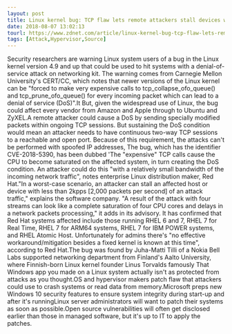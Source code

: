 ```yaml
---
layout: post
title: Linux kernel bug: TCP flaw lets remote attackers stall devices with tiny DoS attack
date: 2018-08-07 13:02:13
tourl: https://www.zdnet.com/article/linux-kernel-bug-tcp-flaw-lets-remote-attackers-stall-devices-with-tiny-dos-attack/
tags: [Attack,Hypervisor,Source]
---
```

Security researchers are warning Linux system users of a bug in the Linux kernel version 4.9 and up that could be used to hit systems with a denial-of-service attack on networking kit. The warning comes from Carnegie Mellon University's CERT/CC, which notes that newer versions of the Linux kernel can be "forced to make very expensive calls to tcp_collapse_ofo_queue() and tcp_prune_ofo_queue() for every incoming packet which can lead to a denial of service (DoS)".It But, given the widespread use of Linux, the bug could affect every vendor from Amazon and Apple through to Ubuntu and ZyXEL.A remote attacker could cause a DoS by sending specially modified packets within ongoing TCP sessions. But sustaining the DoS condition would mean an attacker needs to have continuous two-way TCP sessions to a reachable and open port. Because of this requirement, the attacks can't be performed with spoofed IP addresses, The bug, which has the identifier CVE-2018-5390, has been dubbed 'The "expensive" TCP calls cause the CPU to become saturated on the affected system, in turn creating the DoS condition. An attacker could do this "with a relatively small bandwidth of the incoming network traffic", notes enterprise Linux distribution maker, Red Hat."In a worst-case scenario, an attacker can stall an affected host or device with less than 2kpps [2,000 packets per second] of an attack traffic," explains the software company. "A result of the attack with four streams can look like a complete saturation of four CPU cores and delays in a network packets processing," it adds in its advisory. It has confirmed that Red Hat systems affected include those running RHEL 6 and 7, RHEL 7 for Real Time, RHEL 7 for ARM64 systems, RHEL 7 for IBM POWER systems, and RHEL Atomic Host. Unfortunately for admins there's "no effective workaround/mitigation besides a fixed kernel is known at this time", according to Red Hat.The bug was found by Juha-Matti Tilli of a Nokia Bell Labs supported networking department from Finland's Aalto University, where Finnish-born Linux kernel founder Linus Torvalds famously That Windows app you made on a Linux system actually isn't as protected from attacks as you thought.OS and hypervisor makers patch flaw that attackers could use to crash systems or read data from memory.Microsoft preps new Windows 10 security features to ensure system integrity during start-up and after it's runningLinux server administrators will want to patch their systems as soon as possible.Open source vulnerabilities will often get disclosed earlier than those in managed software, but it's up to IT to apply the patches.